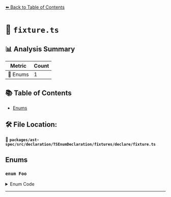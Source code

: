 [⬅️ Back to Table of Contents](../../../../../../../index.md)

# 📄 `fixture.ts`

## 📊 Analysis Summary

| Metric | Count |
|--------|-------|
| 🎯 Enums | 1 |


## 📚 Table of Contents

- [Enums](#enums)

## 🛠️ File Location:
📂 **`packages/ast-spec/src/declaration/TSEnumDeclaration/fixtures/declare/fixture.ts`**

## Enums

### `enum Foo`

<details><summary>Enum Code</summary>

```ts
declare enum Foo {}
```
</details>


---